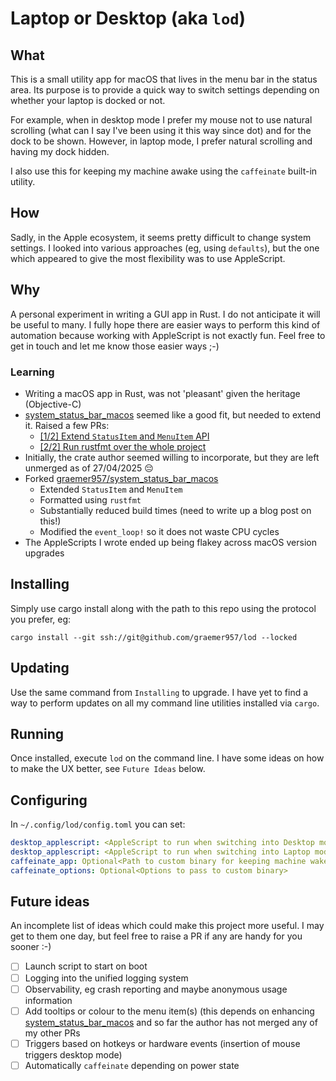 # Laptop or Desktop (aka `lod`)

## What

This is a small utility app for macOS that lives in the menu bar in the status area. Its purpose is to provide a quick way to switch settings depending on whether your laptop is docked or not.

For example, when in desktop mode I prefer my mouse not to use natural scrolling (what can I say I've been using it this way since dot) and for the dock to be shown. However, in laptop mode, I prefer natural scrolling and having my dock hidden.

I also use this for keeping my machine awake using the `caffeinate` built-in utility.

## How

Sadly, in the Apple ecosystem, it seems pretty difficult to change system settings. I looked into various approaches (eg, using `defaults`), but the one which appeared to give the most flexibility was to use AppleScript.

## Why

A personal experiment in writing a GUI app in Rust. I do not anticipate it will be useful to many. I fully hope there are easier ways to perform this kind of automation because working with AppleScript is not exactly fun. Feel free to get in touch and let me know those easier ways ;-)

### Learning

- Writing a macOS app in Rust, was not 'pleasant' given the heritage (Objective-C)
- [system_status_bar_macos](https://github.com/amachang/system_status_bar_macos) seemed like a good fit, but needed to extend it. Raised a few PRs:
    - [[1/2] Extend `StatusItem` and `MenuItem` API](https://github.com/amachang/system_status_bar_macos/pull/1)
    - [[2/2] Run rustfmt over the whole project](https://github.com/amachang/system_status_bar_macos/pull/2)
- Initially, the crate author seemed willing to incorporate, but they are left unmerged as of 27/04/2025 😔
- Forked [graemer957/system_status_bar_macos](https://github.com/graemer957/system_status_bar_macos)
    - Extended `StatusItem` and `MenuItem`
    - Formatted using `rustfmt`
    - Substantially reduced build times (need to write up a blog post on this!)
    - Modified the `event_loop!` so it does not waste CPU cycles
- The AppleScripts I wrote ended up being flakey across macOS version upgrades

## Installing

Simply use cargo install along with the path to this repo using the protocol you prefer, eg:

```fish
cargo install --git ssh://git@github.com/graemer957/lod --locked
```

## Updating

Use the same command from `Installing` to upgrade. I have yet to find a way to perform updates on all my command line utilities installed via `cargo`.

## Running

Once installed, execute `lod` on the command line. I have some ideas on how to make the UX better, see `Future Ideas` below.

## Configuring

In `~/.config/lod/config.toml` you can set:
```yml
desktop_applescript: <AppleScript to run when switching into Desktop mode>
desktop_applescript: <AppleScript to run when switching into Laptop mode>
caffeinate_app: Optional<Path to custom binary for keeping machine wake>
caffeinate_options: Optional<Options to pass to custom binary>
```

## Future ideas

An incomplete list of ideas which could make this project more useful. I may get to them one day, but feel free to raise a PR if any are handy for you sooner :-)

- [ ] Launch script to start on boot
- [ ] Logging into the unified logging system
- [ ] Observability, eg crash reporting and maybe anonymous usage information
- [ ] Add tooltips or colour to the menu item(s) (this depends on enhancing [system_status_bar_macos](https://github.com/amachang/system_status_bar_macos)
and so far the author has not merged any of my other PRs
- [ ] Triggers based on hotkeys or hardware events (insertion of mouse triggers desktop mode)
- [ ] Automatically `caffeinate` depending on power state
